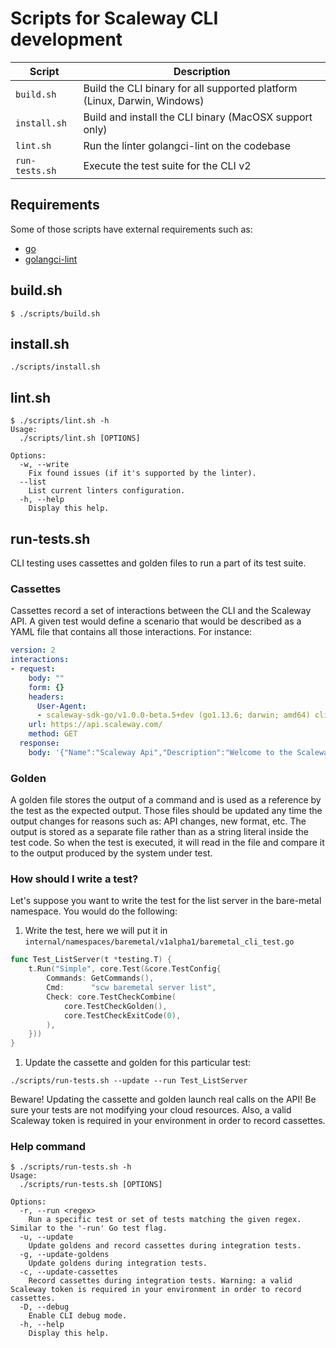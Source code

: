 # Scripts for Scaleway CLI development

| Script         | Description                                                              |
|----------------|--------------------------------------------------------------------------|
| `build.sh`     | Build the CLI binary for all supported platform (Linux, Darwin, Windows) |
| `install.sh`   | Build and install the CLI binary (MacOSX support only)                   |
| `lint.sh`      | Run the linter golangci-lint on the codebase                             |
| `run-tests.sh` | Execute the test suite for the CLI v2                                    |

## Requirements

Some of those scripts have external requirements such as:

- [go](https://golang.org/doc/install)
- [golangci-lint](https://github.com/golangci/golangci-lint#install)

## build.sh

```text
$ ./scripts/build.sh
```

## install.sh

```text
./scripts/install.sh
```

## lint.sh

```text
$ ./scripts/lint.sh -h
Usage:
  ./scripts/lint.sh [OPTIONS]

Options:
  -w, --write
    Fix found issues (if it's supported by the linter).
  --list
    List current linters configuration.
  -h, --help
    Display this help.

```

## run-tests.sh

CLI testing uses cassettes and golden files to run a part of its test suite.

### Cassettes

Cassettes record a set of interactions between the CLI and the Scaleway API.
A given test would define a scenario that would be described as a YAML file that contains all those interactions.
For instance:

```yaml
version: 2
interactions:
- request:
    body: ""
    form: {}
    headers:
      User-Agent:
      - scaleway-sdk-go/v1.0.0-beta.5+dev (go1.13.6; darwin; amd64) cli-e2e-test
    url: https://api.scaleway.com/
    method: GET
  response:
    body: '{"Name":"Scaleway Api","Description":"Welcome to the Scaleway public API!","Version":"v0.0.140","ProtobufVersion":"a0be3c28","DocumentationUrl":"https://developers.scaleway.com"}
```

### Golden

A golden file stores the output of a command and is used as a reference by the test as the expected output.
Those files should be updated any time the output changes for reasons such as: API changes, new format, etc.
The output is stored as a separate file rather than as a string literal inside the test code.
So when the test is executed, it will read in the file and compare it to the output produced by the system under test.

### How should I write a test?

Let's suppose you want to write the test for the list server in the bare-metal namespace.
You would do the following:

1. Write the test, here we will put it in `internal/namespaces/baremetal/v1alpha1/baremetal_cli_test.go`

```go
func Test_ListServer(t *testing.T) {
    t.Run("Simple", core.Test(&core.TestConfig{
        Commands: GetCommands(),
        Cmd:      "scw baremetal server list",
        Check: core.TestCheckCombine(
            core.TestCheckGolden(),
            core.TestCheckExitCode(0),
        ),
    }))
}
```

1. Update the cassette and golden for this particular test:

```text
./scripts/run-tests.sh --update --run Test_ListServer
```

Beware! Updating the cassette and golden launch real calls on the API! Be sure your tests are not modifying your cloud resources.
Also, a valid Scaleway token is required in your environment in order to record cassettes.

### Help command

```text
$ ./scripts/run-tests.sh -h
Usage:
  ./scripts/run-tests.sh [OPTIONS]

Options:
  -r, --run <regex>
    Run a specific test or set of tests matching the given regex. Similar to the '-run' Go test flag.
  -u, --update
    Update goldens and record cassettes during integration tests.
  -g, --update-goldens
    Update goldens during integration tests.
  -c, --update-cassettes
    Record cassettes during integration tests. Warning: a valid Scaleway token is required in your environment in order to record cassettes.
  -D, --debug
    Enable CLI debug mode.
  -h, --help
    Display this help.
```
